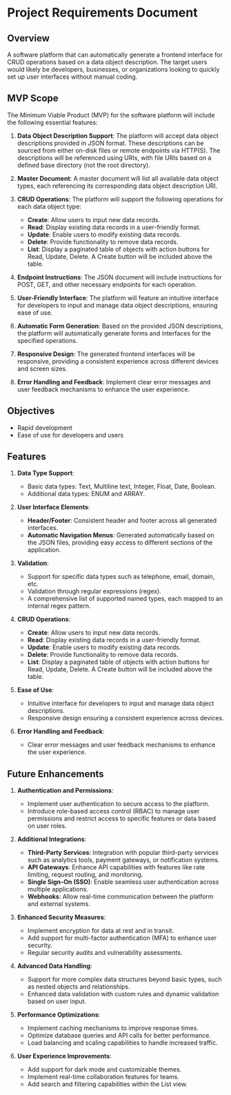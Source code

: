 # Project Requirements Document

## Overview
A software platform that can automatically generate a frontend interface for CRUD operations based on a data object description. The target users would likely be developers, businesses, or organizations looking to quickly set up user interfaces without manual coding.


## MVP Scope

The Minimum Viable Product (MVP) for the software platform will include the following essential features:

1. **Data Object Description Support**: The platform will accept data object descriptions provided in JSON format. These descriptions can be sourced from either on-disk files or remote endpoints via HTTP(S). The descriptions will be referenced using URIs, with file URIs based on a defined base directory (not the root directory).

2. **Master Document**: A master document will list all available data object types, each referencing its corresponding data object description URI.

3. **CRUD Operations**: The platform will support the following operations for each data object type:
   - **Create**: Allow users to input new data records.
   - **Read**: Display existing data records in a user-friendly format.
   - **Update**: Enable users to modify existing data records.
   - **Delete**: Provide functionality to remove data records.
   - **List**: Display a paginated table of objects with action buttons for Read, Update, Delete. A Create button will be included above the table.

4. **Endpoint Instructions**: The JSON document will include instructions for POST, GET, and other necessary endpoints for each operation.

5. **User-Friendly Interface**: The platform will feature an intuitive interface for developers to input and manage data object descriptions, ensuring ease of use.

6. **Automatic Form Generation**: Based on the provided JSON descriptions, the platform will automatically generate forms and interfaces for the specified operations.

7. **Responsive Design**: The generated frontend interfaces will be responsive, providing a consistent experience across different devices and screen sizes.

8. **Error Handling and Feedback**: Implement clear error messages and user feedback mechanisms to enhance the user experience.


## Objectives
 - Rapid development
 - Ease of use for developers and users


## Features

1. **Data Type Support**:
   - Basic data types: Text, Multiline text, Integer, Float, Date, Boolean.
   - Additional data types: ENUM and ARRAY.

2. **User Interface Elements**:
   - **Header/Footer**: Consistent header and footer across all generated interfaces.
   - **Automatic Navigation Menus**: Generated automatically based on the JSON files, providing easy access to different sections of the application.

3. **Validation**:
   - Support for specific data types such as telephone, email, domain, etc.
   - Validation through regular expressions (regex).
   - A comprehensive list of supported named types, each mapped to an internal regex pattern.

4. **CRUD Operations**:
   - **Create**: Allow users to input new data records.
   - **Read**: Display existing data records in a user-friendly format.
   - **Update**: Enable users to modify existing data records.
   - **Delete**: Provide functionality to remove data records.
   - **List**: Display a paginated table of objects with action buttons for Read, Update, Delete. A Create button will be included above the table.

5. **Ease of Use**:
   - Intuitive interface for developers to input and manage data object descriptions.
   - Responsive design ensuring a consistent experience across devices.

6. **Error Handling and Feedback**:
   - Clear error messages and user feedback mechanisms to enhance the user experience.



## Future Enhancements

1. **Authentication and Permissions**:
   - Implement user authentication to secure access to the platform.
   - Introduce role-based access control (RBAC) to manage user permissions and restrict access to specific features or data based on user roles.

2. **Additional Integrations**:
   - **Third-Party Services**: Integration with popular third-party services such as analytics tools, payment gateways, or notification systems.
   - **API Gateways**: Enhance API capabilities with features like rate limiting, request routing, and monitoring.
   - **Single Sign-On (SSO)**: Enable seamless user authentication across multiple applications.
   - **Webhooks**: Allow real-time communication between the platform and external systems.

3. **Enhanced Security Measures**:
   - Implement encryption for data at rest and in transit.
   - Add support for multi-factor authentication (MFA) to enhance user security.
   - Regular security audits and vulnerability assessments.

4. **Advanced Data Handling**:
   - Support for more complex data structures beyond basic types, such as nested objects and relationships.
   - Enhanced data validation with custom rules and dynamic validation based on user input.

5. **Performance Optimizations**:
   - Implement caching mechanisms to improve response times.
   - Optimize database queries and API calls for better performance.
   - Load balancing and scaling capabilities to handle increased traffic.

6. **User Experience Improvements**:
   - Add support for dark mode and customizable themes.
   - Implement real-time collaboration features for teams.
   - Add search and filtering capabilities within the List view.
